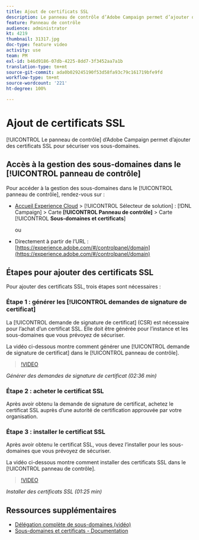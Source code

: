 ```yaml
---
title: Ajout de certificats SSL
description: Le panneau de contrôle d’Adobe Campaign permet d’ajouter des certificats SSL pour sécuriser vos sous-domaines.
feature: Panneau de contrôle
audience: administrator
kt: 4219
thumbnail: 31317.jpg
doc-type: feature video
activity: use
team: PM
exl-id: b46d9186-07db-4225-8dd7-3f3452aa7a1b
translation-type: tm+mt
source-git-commit: ada0b029245190f53d58fa93c79c161719bfe9fd
workflow-type: tm+mt
source-wordcount: '221'
ht-degree: 100%

---
```


# Ajout de certificats SSL

[!UICONTROL Le panneau de contrôle] d’Adobe Campaign permet d’ajouter des certificats SSL pour sécuriser vos sous-domaines.

## Accès à la gestion des sous-domaines dans le [!UICONTROL panneau de contrôle]

Pour accéder à la gestion des sous-domaines dans le [!UICONTROL panneau de contrôle], rendez-vous sur :

* [Accueil Experience Cloud](https://experience.adobe.com/#/home) > [!UICONTROL Sélecteur de solution] : [!DNL Campaign] > Carte **[!UICONTROL Panneau de contrôle]** > Carte [!UICONTROL **Sous-domaines et certificats**]

   ou
* Directement à partir de l’URL : [https://experience.adobe.com/#/controlpanel/domain](https://experience.adobe.com/#/controlpanel/domain)

## Étapes pour ajouter des certificats SSL

Pour ajouter des certificats SSL, trois étapes sont nécessaires :

### Étape 1 : générer les [!UICONTROL demandes de signature de certificat]

La [!UICONTROL demande de signature de certificat] (CSR) est nécessaire pour l’achat d’un certificat SSL. Elle doit être générée pour l’instance et les sous-domaines que vous prévoyez de sécuriser.

La vidéo ci-dessous montre comment générer une [!UICONTROL demande de signature de certificat] dans le [!UICONTROL panneau de contrôle].

>[!VIDEO](https://video.tv.adobe.com/v/31317?quality=12)

*Générer des demandes de signature de certificat (02:36 min)*

### Étape 2 : acheter le certificat SSL

Après avoir obtenu la demande de signature de certificat, achetez le certificat SSL auprès d’une autorité de certification approuvée par votre organisation.

### Étape 3 : installer le certificat SSL

Après avoir obtenu le certificat SSL, vous devez l’installer pour les sous-domaines que vous prévoyez de sécuriser.

La vidéo ci-dessous montre comment installer des certificats SSL dans le [!UICONTROL panneau de contrôle].

>[!VIDEO](https://video.tv.adobe.com/v/31166?quality=12)

*Installer des certificats SSL (01:25 min)*

## Ressources supplémentaires

* [Délégation complète de sous-domaines (vidéo)](./subdomain-delegation.md)
* [Sous-domaines et certificats - Documentation](https://docs.adobe.com/content/help/fr-FR/control-panel/using/subdomains-and-certificates/renewing-subdomain-certificate.html)
